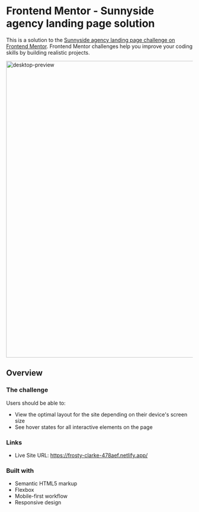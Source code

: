 # Frontend Mentor - Sunnyside agency landing page solution

This is a solution to the [Sunnyside agency landing page challenge on Frontend Mentor](https://www.frontendmentor.io/challenges/sunnyside-agency-landing-page-7yVs3B6ef). Frontend Mentor challenges help you improve your coding skills by building realistic projects.

<img src="https://user-images.githubusercontent.com/65603938/126646545-3dc80b3e-1f91-458a-aadc-43c450872e36.jpg" alt="desktop-preview" width="800"/>

## Overview

### The challenge

Users should be able to:

- View the optimal layout for the site depending on their device's screen size
- See hover states for all interactive elements on the page

### Links

- Live Site URL: https://frosty-clarke-478aef.netlify.app/

### Built with

- Semantic HTML5 markup
- Flexbox
- Mobile-first workflow
- Responsive design
